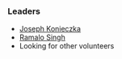 ### Leaders

* [Joseph Konieczka](mailto:joseph.konieczka@owasp.org)
* [Ramalo Singh](mailto:ramalo.singh@owasp.org)
* Looking for other volunteers

